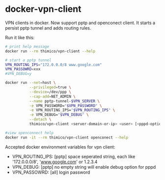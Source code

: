 # docker-vpn-client

VPN clients in docker. Now support pptp and openconect client.
It starts a persist pptp tunnel and adds routing rules.

Run it like this:

```Bash
# print help message
docker run --rm thimico/vpn-client --help

# start a pptp tunnel
VPN_ROUTING_IPS="172.0.0.0/8 www.google.com"
VPN_PASSOWRD=xxx
#VPN_DEBUG=y

docker run --net=host \
           --privileged=true \
           --device=/dev/ppp \
           --cap-add=NET_ADMIN \
           --name pptp-tunnel-$VPN_SERVER \
           -e VPN_PASSWORD="$VPN_PASSWORD" \
           -e VPN_ROUTING_IPS="$VPN_ROUTING_IPS" \
           -e VPN_DEBUG="$VPN_DEBUG" \
           --detach \
           thimico/vpn-client <server-domain-or-ip> <user> [<pppd-options>]

#view openconnect help
docker run -it --rm thimico/vpn-client openconect --help
```

Accepted docker environment variables for vpn client:

* VPN_ROUTING_IPS: [pptp] space seperated string, each like '172.0.0.0/8', 'www.google.com' or 1.2.3.4
* VPN_DEBUG: [pptp] no empty string will enable debug option for pppd
* VPN_PASSOWRD: [all] login password
